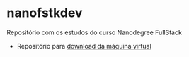 # nanofstkdev
Repositório com os estudos do curso Nanodegree FullStack

- Repositório para [download da máquina virtual](https://github.com/udacity/fullstack-nanodegree-vm)
